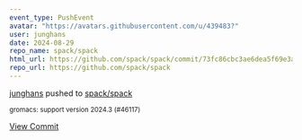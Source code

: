 ```yaml
---
event_type: PushEvent
avatar: "https://avatars.githubusercontent.com/u/439483?"
user: junghans
date: 2024-08-29
repo_name: spack/spack
html_url: https://github.com/spack/spack/commit/73fc86cbc3ae6dea5f69e3a0516e1a7691864fa3
repo_url: https://github.com/spack/spack
---
```


<a href='https://github.com/junghans' target='_blank'>junghans</a> pushed to <a href='https://github.com/spack/spack' target='_blank'>spack/spack</a>

<small>gromacs: support version 2024.3 (#46117)</small>

<a href='https://github.com/spack/spack/commit/73fc86cbc3ae6dea5f69e3a0516e1a7691864fa3' target='_blank'>View Commit</a>